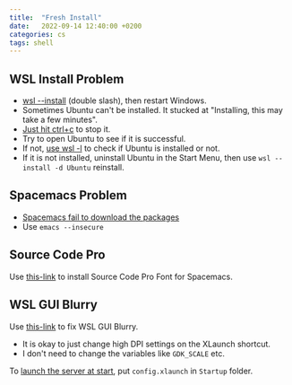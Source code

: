 ```yaml
---
title:  "Fresh Install"
date:   2022-09-14 12:40:00 +0200
categories: cs
tags: shell
---
```


## WSL Install Problem

- [wsl --install](https://docs.microsoft.com/en-us/windows/wsl/install) (double slash), then restart Windows.
- Sometimes Ubuntu can't be installed. It stucked at "Installing, this may take a few minutes".
- [Just hit ctrl+c](https://github.com/microsoft/WSL/issues/6405) to stop it.
- Try to open Ubuntu to see if it is successful.
- If not, [use wsl -l](https://docs.microsoft.com/en-us/windows/wsl/faq#how-do-i-uninstall-a-wsl-distribution-) to check if Ubuntu is installed or not.
- If it is not installed, uninstall Ubuntu in the Start Menu, then use `wsl --install -d Ubuntu` reinstall.

## Spacemacs Problem

- [Spacemacs fail to download the packages](https://github.com/syl20bnr/spacemacs/issues/8984)
- Use `emacs --insecure`

## Source Code Pro

Use [this-link](https://askubuntu.com/questions/193072/how-to-use-the-adobe-source-code-pro-font) to install Source Code Pro Font for Spacemacs.

## WSL GUI Blurry

Use [this-link](https://superuser.com/questions/1370361/blurry-fonts-on-using-windows-default-scaling-with-wsl-gui-applications-hidpi) to fix WSL GUI Blurry.

- It is okay to just change high DPI settings on the XLaunch shortcut.
- I don't need to change the variables like `GDK_SCALE` etc.

To [launch the server at start](https://superuser.com/questions/1372854/do-i-launch-the-app-xlaunch-for-every-login-to-use-gui-in-ubuntu-wsl-in-windows), put `config.xlaunch` in `Startup` folder.
